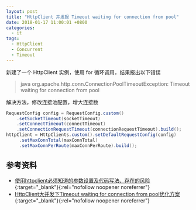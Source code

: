 ```yaml
---
layout: post
title: "HttpClient 并发报 Timeout waiting for connection from pool"
date: 2018-01-17 11:00:01 +0800
categories:
  - it
tags:
  - HttpClient 
  - Concurrent
  - Timeout
---
```


新建了一个 HttpClient 实例，使用 for 循环调用，结果报出以下错误

> java
org.apache.http.conn.ConnectionPoolTimeoutException: Timeout waiting for connection from pool

解决方法，修改连接池配置，增大连接数

```java
RequestConfig config = RequestConfig.custom()  
    .setSocketTimeout(socketTimeout)  
    .setConnectTimeout(connectTimeout)  
    .setConnectionRequestTimeout(connectionRequestTimeout).build();  
httpClient = HttpClients.custom().setDefaultRequestConfig(config)  
     .setMaxConnTotal(maxConnTotal)  
     .setMaxConnPerRoute(maxConnPerRoute).build(); 
```

## 参考资料

- [使用httpclient必须知道的参数设置及代码写法、存在的风险](http://jinnianshilongnian.iteye.com/blog/2089792){:target="_blank"}{:rel="nofollow noopener noreferrer"}
- [HttpClient大并发下Timeout waiting for connection from pool优化方案](http://blog.csdn.net/falynn1220/article/details/50607789){:target="_blank"}{:rel="nofollow noopener noreferrer"}
